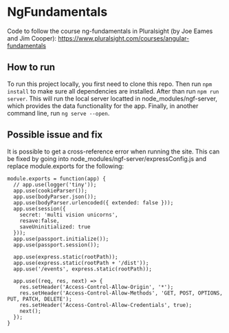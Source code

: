 # NgFundamentals

Code to follow the course ng-fundamentals in Pluralsight (by Joe Eames and Jim Cooper):
https://www.pluralsight.com/courses/angular-fundamentals

## How to run
To run this project locally, you first need to clone this repo. Then run `npm install` to make sure all dependencies are installed. After than run `npm run server`. This will run the local server locatted in node_modules/ngf-server, which provides the data functionality for the app. Finally, in another command line, run `ng serve --open`.

## Possible issue and fix
It is possible to get a cross-reference error when running the site. This can be fixed by going into node_modules/ngf-server/expressConfig.js and replace module.exports for the following:

```
module.exports = function(app) {
  // app.use(logger('tiny'));
  app.use(cookieParser());
  app.use(bodyParser.json());
  app.use(bodyParser.urlencoded({ extended: false }));
  app.use(session({
    secret: 'multi vision unicorns',
    resave:false,
    saveUninitialized: true
  }));
  app.use(passport.initialize());
  app.use(passport.session());

  app.use(express.static(rootPath));
  app.use(express.static(rootPath + '/dist'));
  app.use('/events', express.static(rootPath));

  app.use((req, res, next) => {
    res.setHeader('Access-Control-Allow-Origin', '*');
    res.setHeader('Access-Control-Allow-Methods', 'GET, POST, OPTIONS, PUT, PATCH, DELETE');
    res.setHeader('Access-Control-Allow-Credentials', true);
    next();
  });
}
```


